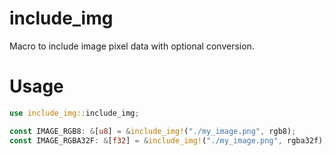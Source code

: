 # include_img
Macro to include image pixel data with optional conversion.

# Usage
```rs
use include_img::include_img;

const IMAGE_RGB8: &[u8] = &include_img!("./my_image.png", rgb8);
const IMAGE_RGBA32F: &[f32] = &include_img!("./my_image.png", rgba32f);
```
